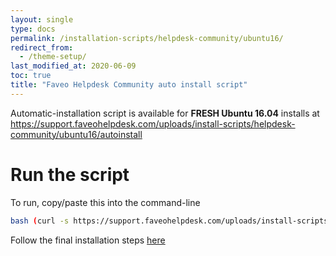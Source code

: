```yaml
---
layout: single
type: docs
permalink: /installation-scripts/helpdesk-community/ubuntu16/
redirect_from:
  - /theme-setup/
last_modified_at: 2020-06-09
toc: true
title: "Faveo Helpdesk Community auto install script"
---
```


Automatic-installation script is available for <b>FRESH Ubuntu 16.04</b> installs at
https://support.faveohelpdesk.com/uploads/install-scripts/helpdesk-community/ubuntu16/autoinstall

# Run the script

To run, copy/paste this into the command-line

```sh 
bash (curl -s https://support.faveohelpdesk.com/uploads/install-scripts/helpdesk-community/ubuntu16/autoinstall)
```

Follow the final installation steps [here](https://support.faveohelpdesk.com/show/web-gui-installer)
